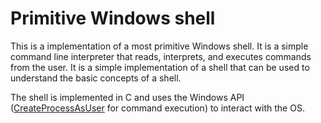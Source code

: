 # Primitive Windows shell

This is a implementation of a most primitive Windows shell. It is a simple
command line interpreter that reads, interprets, and executes commands from the
user. It is a simple implementation of a shell that can be used to understand
the basic concepts of a shell.

The shell is implemented in C and uses the Windows API
([CreateProcessAsUser](https://learn.microsoft.com/en-us/windows/win32/api/processthreadsapi/nf-processthreadsapi-createprocessasusera)
for command execution) to interact with the OS.

